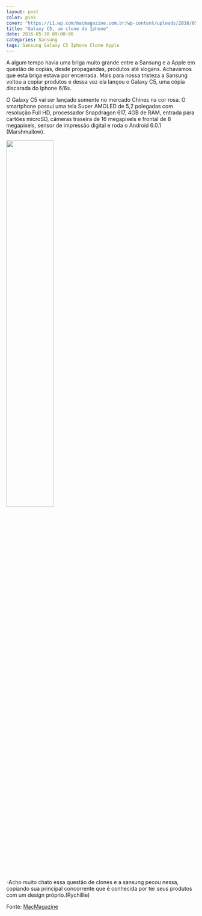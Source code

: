 ```yaml
---
layout: post
color: pink
cover: "https://i1.wp.com/macmagazine.com.br/wp-content/uploads/2016/05/28-samsung.png?w=1528&ssl=1"
title: "Galaxy C5, um clone do Iphone"
date: 2016-05-30 09:00:00
categories: Sansung
tags: Sansung Galaxy C5 Iphone Clone Apple
---
```

A algum tempo havia uma briga muito grande entre a Sansung e a Apple em questão de copias, desde propagandas, produtos até slogans. Achavamos que esta briga estava por encerrada. Mais para nossa tristeza a Sansung voltou a copiar produtos e dessa vez ela lançou o Galaxy C5, uma cópia discarada do Iphone 6/6s.

O Galaxy C5 vai ser lançado somente no mercado Chines na cor rosa. O smartphone possui uma tela Super AMOLED de 5,2 polegadas com resolução Full HD, processador Snapdragon 617, 4GB de RAM, entrada para cartões microSD, câmeras traseira de 16 megapixels e frontal de 8 megapixels, sensor de impressão digital e roda o Android 6.0.1 (Marshmallow).

<img src="https://i1.wp.com/macmagazine.com.br/wp-content/uploads/2016/05/28-samsung.png?w=1528&ssl=1" align="middle" width="50%">

-Acho muito chato essa questão de clones e a sansung pecou nessa, copiando sua principal concorrente que é conhecida por ter seus produtos com um design próprio.(Rychillie)

Fonte: <a href="https://macmagazine.com.br/2016/05/28/e-a-samsung-nao-se-aguentou-galaxy-c5-lancado-na-china-e-um-clone-do-iphone-66s/">MacMagazine</a>

<script async src="//pagead2.googlesyndication.com/pagead/js/adsbygoogle.js"></script>
<!-- Final_texto_okgnow -->
<ins class="adsbygoogle"
     style="display:block"
     data-ad-client="ca-pub-7837358846130941"
     data-ad-slot="9265933715"
     data-ad-format="auto"></ins>
<script>
(adsbygoogle = window.adsbygoogle || []).push({});
</script>
